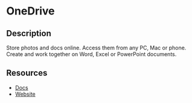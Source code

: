 # OneDrive

## Description

Store photos and docs online. Access them from any PC, Mac or phone. Create and work together on Word, Excel or PowerPoint documents.

## Resources

- [Docs](https://developer.microsoft.com/)
- [Website](onedrive.com)
